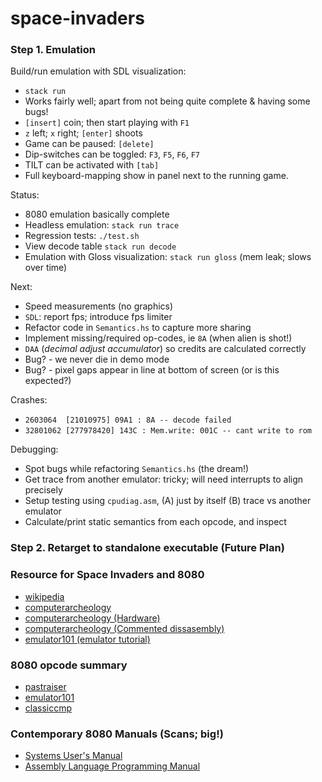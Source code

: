 # space-invaders


### Step 1. Emulation


Build/run emulation with SDL visualization:

- `stack run`
- Works fairly well; apart from not being quite complete & having some bugs!
- `[insert]` coin; then start playing with `F1`
- `z` left; `x` right; `[enter]` shoots
- Game can be paused: `[delete]`
- Dip-switches can be toggled: `F3`, `F5`, `F6`, `F7`
- TILT can be activated with `[tab]`
- Full keyboard-mapping show in panel next to the running game.


Status:

- 8080 emulation basically complete
- Headless emulation: `stack run trace`
- Regression tests: `./test.sh`
- View decode table `stack run decode`
- Emulation with Gloss visualization: `stack run gloss` (mem leak; slows over time)

Next:

- Speed measurements (no graphics)
- `SDL`: report fps; introduce fps limiter
- Refactor code in `Semantics.hs` to capture more sharing
- Implement missing/required op-codes, ie `8A` (when alien is shot!)
- `DAA` (_decimal adjust accumulator_) so credits are calculated correctly
- Bug? - we never die in demo mode
- Bug? - pixel gaps appear in line at bottom of screen (or is this expected?)


Crashes:

- `2603064  [21010975] 09A1 : 8A -- decode failed`
- `32801062 [277978420] 143C : Mem.write: 001C -- cant write to rom`

Debugging:

- Spot bugs while refactoring `Semantics.hs` (the dream!)
- Get trace from another emulator: tricky; will need interrupts to align precisely
- Setup testing using `cpudiag.asm`, (A) just by itself (B) trace vs another emulator
- Calculate/print static semantics from each opcode, and inspect


### Step 2. Retarget to standalone executable (Future Plan)


### Resource for Space Invaders and 8080
- [wikipedia](https://en.wikipedia.org/wiki/Space_Invaders)
- [computerarcheology](https://www.computerarcheology.com/Arcade/SpaceInvaders)
- [computerarcheology (Hardware)](https://www.computerarcheology.com/Arcade/SpaceInvaders/Hardware.html)
- [computerarcheology (Commented dissasembly)](https://www.computerarcheology.com/Arcade/SpaceInvaders/Code.html)
- [emulator101 (emulator tutorial)](http://www.emulator101.com)

### 8080 opcode summary
- [pastraiser](https://pastraiser.com/cpu/i8080/i8080_opcodes.html)
- [emulator101](http://www.emulator101.com/reference/8080-by-opcode.html)
- [classiccmp](http://www.classiccmp.org/dunfield/r/8080.txt)

### Contemporary 8080 Manuals (Scans; big!)
- [Systems User's Manual](http://www.nj7p.info/Manuals/PDFs/Intel/9800153B.pdf)
- [Assembly Language Programming Manual](http://www.classiccmp.org/dunfield/r/8080asm.pdf)

